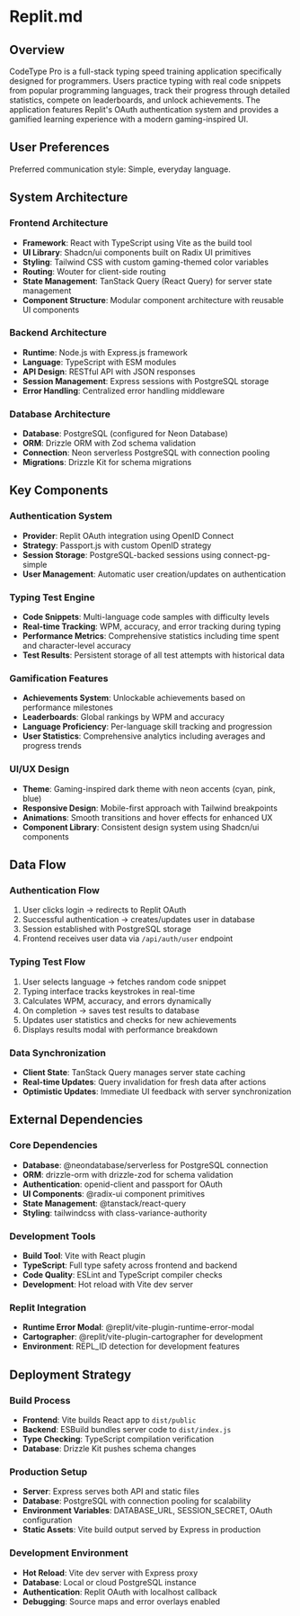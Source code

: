 # Replit.md

## Overview

CodeType Pro is a full-stack typing speed training application specifically designed for programmers. Users practice typing with real code snippets from popular programming languages, track their progress through detailed statistics, compete on leaderboards, and unlock achievements. The application features Replit's OAuth authentication system and provides a gamified learning experience with a modern gaming-inspired UI.

## User Preferences

Preferred communication style: Simple, everyday language.

## System Architecture

### Frontend Architecture
- **Framework**: React with TypeScript using Vite as the build tool
- **UI Library**: Shadcn/ui components built on Radix UI primitives
- **Styling**: Tailwind CSS with custom gaming-themed color variables
- **Routing**: Wouter for client-side routing
- **State Management**: TanStack Query (React Query) for server state management
- **Component Structure**: Modular component architecture with reusable UI components

### Backend Architecture
- **Runtime**: Node.js with Express.js framework
- **Language**: TypeScript with ESM modules
- **API Design**: RESTful API with JSON responses
- **Session Management**: Express sessions with PostgreSQL storage
- **Error Handling**: Centralized error handling middleware

### Database Architecture
- **Database**: PostgreSQL (configured for Neon Database)
- **ORM**: Drizzle ORM with Zod schema validation
- **Connection**: Neon serverless PostgreSQL with connection pooling
- **Migrations**: Drizzle Kit for schema migrations

## Key Components

### Authentication System
- **Provider**: Replit OAuth integration using OpenID Connect
- **Strategy**: Passport.js with custom OpenID strategy
- **Session Storage**: PostgreSQL-backed sessions using connect-pg-simple
- **User Management**: Automatic user creation/updates on authentication

### Typing Test Engine
- **Code Snippets**: Multi-language code samples with difficulty levels
- **Real-time Tracking**: WPM, accuracy, and error tracking during typing
- **Performance Metrics**: Comprehensive statistics including time spent and character-level accuracy
- **Test Results**: Persistent storage of all test attempts with historical data

### Gamification Features
- **Achievements System**: Unlockable achievements based on performance milestones
- **Leaderboards**: Global rankings by WPM and accuracy
- **Language Proficiency**: Per-language skill tracking and progression
- **User Statistics**: Comprehensive analytics including averages and progress trends

### UI/UX Design
- **Theme**: Gaming-inspired dark theme with neon accents (cyan, pink, blue)
- **Responsive Design**: Mobile-first approach with Tailwind breakpoints
- **Animations**: Smooth transitions and hover effects for enhanced UX
- **Component Library**: Consistent design system using Shadcn/ui components

## Data Flow

### Authentication Flow
1. User clicks login → redirects to Replit OAuth
2. Successful authentication → creates/updates user in database
3. Session established with PostgreSQL storage
4. Frontend receives user data via `/api/auth/user` endpoint

### Typing Test Flow
1. User selects language → fetches random code snippet
2. Typing interface tracks keystrokes in real-time
3. Calculates WPM, accuracy, and errors dynamically
4. On completion → saves test results to database
5. Updates user statistics and checks for new achievements
6. Displays results modal with performance breakdown

### Data Synchronization
- **Client State**: TanStack Query manages server state caching
- **Real-time Updates**: Query invalidation for fresh data after actions
- **Optimistic Updates**: Immediate UI feedback with server synchronization

## External Dependencies

### Core Dependencies
- **Database**: @neondatabase/serverless for PostgreSQL connection
- **ORM**: drizzle-orm with drizzle-zod for schema validation
- **Authentication**: openid-client and passport for OAuth
- **UI Components**: @radix-ui component primitives
- **State Management**: @tanstack/react-query
- **Styling**: tailwindcss with class-variance-authority

### Development Tools
- **Build Tool**: Vite with React plugin
- **TypeScript**: Full type safety across frontend and backend
- **Code Quality**: ESLint and TypeScript compiler checks
- **Development**: Hot reload with Vite dev server

### Replit Integration
- **Runtime Error Modal**: @replit/vite-plugin-runtime-error-modal
- **Cartographer**: @replit/vite-plugin-cartographer for development
- **Environment**: REPL_ID detection for development features

## Deployment Strategy

### Build Process
- **Frontend**: Vite builds React app to `dist/public`
- **Backend**: ESBuild bundles server code to `dist/index.js`
- **Type Checking**: TypeScript compilation verification
- **Database**: Drizzle Kit pushes schema changes

### Production Setup
- **Server**: Express serves both API and static files
- **Database**: PostgreSQL with connection pooling for scalability
- **Environment Variables**: DATABASE_URL, SESSION_SECRET, OAuth configuration
- **Static Assets**: Vite build output served by Express in production

### Development Environment
- **Hot Reload**: Vite dev server with Express proxy
- **Database**: Local or cloud PostgreSQL instance
- **Authentication**: Replit OAuth with localhost callback
- **Debugging**: Source maps and error overlays enabled